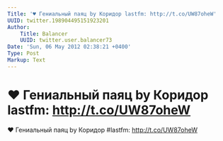 ```yaml
---
Title: '♥ Гениальный паяц by Коридор lastfm: http://t.co/UW87oheW'
UUID: twitter.198904495151923201
Author:
    Title: Balancer
    UUID: twitter.user.balancer73
Date: 'Sun, 06 May 2012 02:38:21 +0400'
Type: Post
Markup: Text
---
```


# ♥ Гениальный паяц by Коридор lastfm: http://t.co/UW87oheW

♥ Гениальный паяц by Коридор #lastfm: http://t.co/UW87oheW